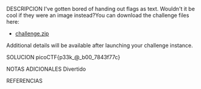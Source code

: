 DESCRIPCION
I've gotten bored of handing out flags as text. Wouldn't it be cool if they were an image instead?You can download the challenge files here:

- [challenge.zip](https://artifacts.picoctf.net/c_atlas/16/challenge.zip)

Additional details will be available after launching your challenge instance.

SOLUCION
picoCTF{p33k_@_b00_7843f77c}

NOTAS ADICIONALES
Divertido

REFERENCIAS